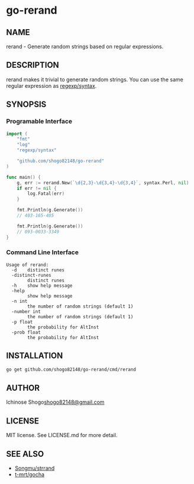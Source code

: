 # go-rerand

## NAME

rerand - Generate random strings based on regular expressions.

## DESCRIPTION

rerand makes it trivial to generate random strings.
You can use the same regular expression as [regexp/syntax](https://golang.org/pkg/regexp/syntax/).

## SYNOPSIS

### Programable Interface

``` go
import (
    "fmt"
    "log"
    "regexp/syntax"

    "github.com/shogo82148/go-rerand"
)

func main() {
    g, err := rerand.New(`\d{2,3}-\d{3,4}-\d{3,4}`, syntax.Perl, nil)
    if err != nil {
        log.Fatal(err)
    }

    fmt.Println(g.Generate())
    // 403-165-405

    fmt.Println(g.Generate())
    // 093-0033-3349
}
```

### Command Line Interface

``` plain
Usage of rerand:
  -d	distinct runes
  -distinct-runes
    	distinct runes
  -h	show help message
  -help
    	show help message
  -n int
    	the number of random strings (default 1)
  -number int
    	the number of random strings (default 1)
  -p float
    	the probability for AltInst
  -prob float
    	the probability for AltInst
```

## INSTALLATION

``` bash
go get github.com/shogo82148/go-rerand/cmd/rerand
```

## AUTHOR

Ichinose Shogo<shogo82148@gmail.com>

## LICENSE

MIT license. See LICENSE.md for more detail.

## SEE ALSO

- [Songmu/strrand](https://github.com/Songmu/strrand)
- [t-mrt/gocha](https://github.com/t-mrt/gocha)

